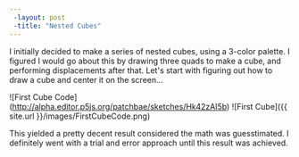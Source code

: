 ```yaml
---
 -layout: post
 -title: "Nested Cubes"
---
```


I initially decided to make a series of nested cubes, using a 3-color palette. I figured I would go about this by drawing three quads to make a cube, and performing displacements after that. Let's start with figuring out how to draw a cube and center it on the screen... 

![First Cube Code] (http://alpha.editor.p5js.org/patchbae/sketches/Hk42zAI5b)
![First Cube]({{ site.url }}/images/FirstCubeCode.png)

This yielded a pretty decent result considered the math was guesstimated. I definitely went with a trial and error approach until this result was achieved. 


